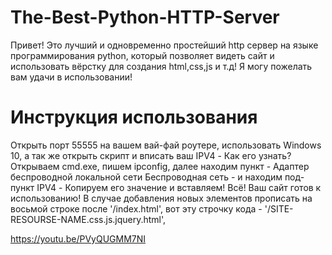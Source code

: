 # The-Best-Python-HTTP-Server
Привет! Это лучший и одновременно простейший http сервер на языке программирования python, который позволяет видеть сайт и использовать вёрстку для создания html,css,js и т.д! Я могу пожелать вам удачи в использовании!
# Инструкция использования
Открыть порт 55555 на вашем вай-фай роутере, использовать Windows 10, а так же открыть скрипт и вписать ваш IPV4 - Как его узнать? Открываем cmd.exe, пишем ipconfig, далее находим пункт - Адаптер беспроводной локальной сети Беспроводная сеть - и находим под-пункт IPV4 - Копируем его значение и вставляем! Всё! Ваш сайт готов к использованию!
В случае добавления новых элементов прописать на восьмой строке после '/index.html', вот эту строчку кода - '/SITE-RESOURSE-NAME.css.js.jquery.html',

https://youtu.be/PVyQUGMM7NI
